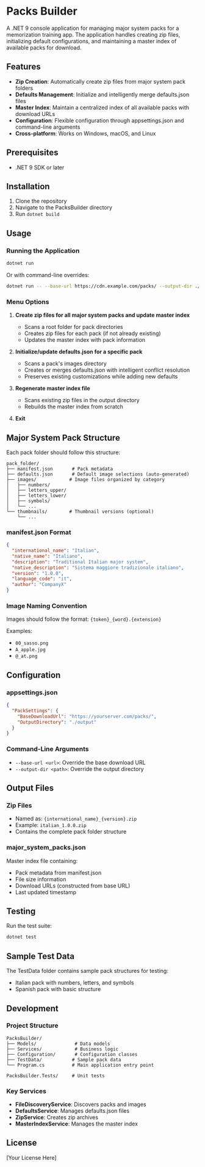 # Packs Builder

A .NET 9 console application for managing major system packs for a memorization training app. The application handles creating zip files, initializing default configurations, and maintaining a master index of available packs for download.

## Features

- **Zip Creation**: Automatically create zip files from major system pack folders
- **Defaults Management**: Initialize and intelligently merge defaults.json files
- **Master Index**: Maintain a centralized index of all available packs with download URLs
- **Configuration**: Flexible configuration through appsettings.json and command-line arguments
- **Cross-platform**: Works on Windows, macOS, and Linux

## Prerequisites

- .NET 9 SDK or later

## Installation

1. Clone the repository
2. Navigate to the PacksBuilder directory
3. Run `dotnet build`

## Usage

### Running the Application

```bash
dotnet run
```

Or with command-line overrides:

```bash
dotnet run -- --base-url https://cdn.example.com/packs/ --output-dir ./custom-output
```

### Menu Options

1. **Create zip files for all major system packs and update master index**
   - Scans a root folder for pack directories
   - Creates zip files for each pack (if not already existing)
   - Updates the master index with pack information

2. **Initialize/update defaults.json for a specific pack**
   - Scans a pack's images directory
   - Creates or merges defaults.json with intelligent conflict resolution
   - Preserves existing customizations while adding new defaults

3. **Regenerate master index file**
   - Scans existing zip files in the output directory
   - Rebuilds the master index from scratch

4. **Exit**

## Major System Pack Structure

Each pack folder should follow this structure:

```
pack_folder/
├── manifest.json       # Pack metadata
├── defaults.json       # Default image selections (auto-generated)
├── images/            # Image files organized by category
│   ├── numbers/
│   ├── letters_upper/
│   ├── letters_lower/
│   ├── symbols/
│   └── ...
└── thumbnails/        # Thumbnail versions (optional)
    └── ...
```

### manifest.json Format

```json
{
  "international_name": "Italian",
  "native_name": "Italiano",
  "description": "Traditional Italian major system",
  "native_description": "Sistema maggiore tradizionale italiano",
  "version": "1.0.0",
  "language_code": "it",
  "author": "CompanyX"
}
```

### Image Naming Convention

Images should follow the format: `{token}_{word}.{extension}`

Examples:
- `00_sasso.png`
- `A_apple.jpg`
- `@_at.png`

## Configuration

### appsettings.json

```json
{
  "PackSettings": {
    "BaseDownloadUrl": "https://yourserver.com/packs/",
    "OutputDirectory": "./output"
  }
}
```

### Command-Line Arguments

- `--base-url <url>`: Override the base download URL
- `--output-dir <path>`: Override the output directory

## Output Files

### Zip Files

- Named as: `{international_name}_{version}.zip`
- Example: `italian_1.0.0.zip`
- Contains the complete pack folder structure

### major_system_packs.json

Master index file containing:
- Pack metadata from manifest.json
- File size information
- Download URLs (constructed from base URL)
- Last updated timestamp

## Testing

Run the test suite:

```bash
dotnet test
```

## Sample Test Data

The TestData folder contains sample pack structures for testing:
- Italian pack with numbers, letters, and symbols
- Spanish pack with basic structure

## Development

### Project Structure

```
PacksBuilder/
├── Models/              # Data models
├── Services/            # Business logic
├── Configuration/       # Configuration classes
├── TestData/           # Sample pack data
└── Program.cs          # Main application entry point

PacksBuilder.Tests/     # Unit tests
```

### Key Services

- **FileDiscoveryService**: Discovers packs and images
- **DefaultsService**: Manages defaults.json files
- **ZipService**: Creates zip archives
- **MasterIndexService**: Manages the master index

## License

[Your License Here]